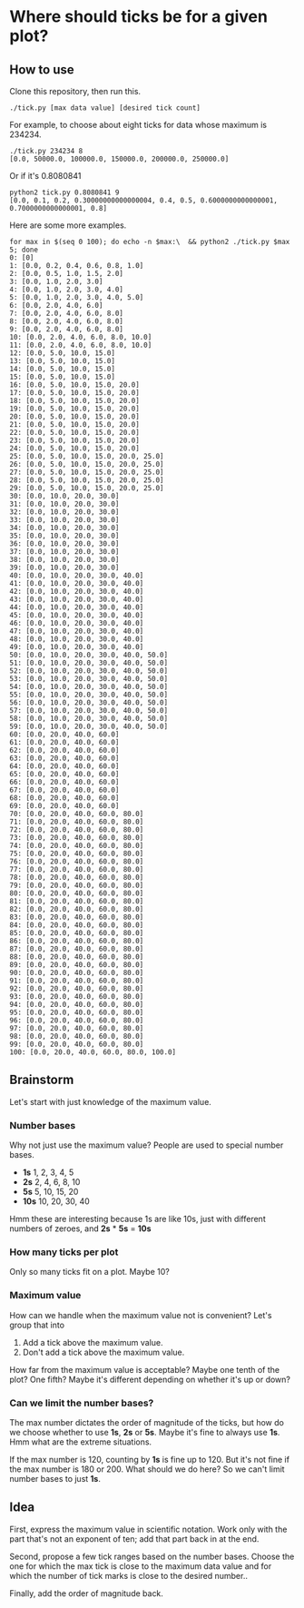 Where should ticks be for a given plot?
====

## How to use
Clone this repository, then run this.

    ./tick.py [max data value] [desired tick count] 

For example, to choose about eight ticks for data whose maximum is 234234.

    ./tick.py 234234 8
    [0.0, 50000.0, 100000.0, 150000.0, 200000.0, 250000.0]

Or if it's 0.8080841

    python2 tick.py 0.8080841 9
    [0.0, 0.1, 0.2, 0.30000000000000004, 0.4, 0.5, 0.6000000000000001, 0.7000000000000001, 0.8]

Here are some more examples.

    for max in $(seq 0 100); do echo -n $max:\  && python2 ./tick.py $max 5; done
    0: [0]
    1: [0.0, 0.2, 0.4, 0.6, 0.8, 1.0]
    2: [0.0, 0.5, 1.0, 1.5, 2.0]
    3: [0.0, 1.0, 2.0, 3.0]
    4: [0.0, 1.0, 2.0, 3.0, 4.0]
    5: [0.0, 1.0, 2.0, 3.0, 4.0, 5.0]
    6: [0.0, 2.0, 4.0, 6.0]
    7: [0.0, 2.0, 4.0, 6.0, 8.0]
    8: [0.0, 2.0, 4.0, 6.0, 8.0]
    9: [0.0, 2.0, 4.0, 6.0, 8.0]
    10: [0.0, 2.0, 4.0, 6.0, 8.0, 10.0]
    11: [0.0, 2.0, 4.0, 6.0, 8.0, 10.0]
    12: [0.0, 5.0, 10.0, 15.0]
    13: [0.0, 5.0, 10.0, 15.0]
    14: [0.0, 5.0, 10.0, 15.0]
    15: [0.0, 5.0, 10.0, 15.0]
    16: [0.0, 5.0, 10.0, 15.0, 20.0]
    17: [0.0, 5.0, 10.0, 15.0, 20.0]
    18: [0.0, 5.0, 10.0, 15.0, 20.0]
    19: [0.0, 5.0, 10.0, 15.0, 20.0]
    20: [0.0, 5.0, 10.0, 15.0, 20.0]
    21: [0.0, 5.0, 10.0, 15.0, 20.0]
    22: [0.0, 5.0, 10.0, 15.0, 20.0]
    23: [0.0, 5.0, 10.0, 15.0, 20.0]
    24: [0.0, 5.0, 10.0, 15.0, 20.0]
    25: [0.0, 5.0, 10.0, 15.0, 20.0, 25.0]
    26: [0.0, 5.0, 10.0, 15.0, 20.0, 25.0]
    27: [0.0, 5.0, 10.0, 15.0, 20.0, 25.0]
    28: [0.0, 5.0, 10.0, 15.0, 20.0, 25.0]
    29: [0.0, 5.0, 10.0, 15.0, 20.0, 25.0]
    30: [0.0, 10.0, 20.0, 30.0]
    31: [0.0, 10.0, 20.0, 30.0]
    32: [0.0, 10.0, 20.0, 30.0]
    33: [0.0, 10.0, 20.0, 30.0]
    34: [0.0, 10.0, 20.0, 30.0]
    35: [0.0, 10.0, 20.0, 30.0]
    36: [0.0, 10.0, 20.0, 30.0]
    37: [0.0, 10.0, 20.0, 30.0]
    38: [0.0, 10.0, 20.0, 30.0]
    39: [0.0, 10.0, 20.0, 30.0]
    40: [0.0, 10.0, 20.0, 30.0, 40.0]
    41: [0.0, 10.0, 20.0, 30.0, 40.0]
    42: [0.0, 10.0, 20.0, 30.0, 40.0]
    43: [0.0, 10.0, 20.0, 30.0, 40.0]
    44: [0.0, 10.0, 20.0, 30.0, 40.0]
    45: [0.0, 10.0, 20.0, 30.0, 40.0]
    46: [0.0, 10.0, 20.0, 30.0, 40.0]
    47: [0.0, 10.0, 20.0, 30.0, 40.0]
    48: [0.0, 10.0, 20.0, 30.0, 40.0]
    49: [0.0, 10.0, 20.0, 30.0, 40.0]
    50: [0.0, 10.0, 20.0, 30.0, 40.0, 50.0]
    51: [0.0, 10.0, 20.0, 30.0, 40.0, 50.0]
    52: [0.0, 10.0, 20.0, 30.0, 40.0, 50.0]
    53: [0.0, 10.0, 20.0, 30.0, 40.0, 50.0]
    54: [0.0, 10.0, 20.0, 30.0, 40.0, 50.0]
    55: [0.0, 10.0, 20.0, 30.0, 40.0, 50.0]
    56: [0.0, 10.0, 20.0, 30.0, 40.0, 50.0]
    57: [0.0, 10.0, 20.0, 30.0, 40.0, 50.0]
    58: [0.0, 10.0, 20.0, 30.0, 40.0, 50.0]
    59: [0.0, 10.0, 20.0, 30.0, 40.0, 50.0]
    60: [0.0, 20.0, 40.0, 60.0]
    61: [0.0, 20.0, 40.0, 60.0]
    62: [0.0, 20.0, 40.0, 60.0]
    63: [0.0, 20.0, 40.0, 60.0]
    64: [0.0, 20.0, 40.0, 60.0]
    65: [0.0, 20.0, 40.0, 60.0]
    66: [0.0, 20.0, 40.0, 60.0]
    67: [0.0, 20.0, 40.0, 60.0]
    68: [0.0, 20.0, 40.0, 60.0]
    69: [0.0, 20.0, 40.0, 60.0]
    70: [0.0, 20.0, 40.0, 60.0, 80.0]
    71: [0.0, 20.0, 40.0, 60.0, 80.0]
    72: [0.0, 20.0, 40.0, 60.0, 80.0]
    73: [0.0, 20.0, 40.0, 60.0, 80.0]
    74: [0.0, 20.0, 40.0, 60.0, 80.0]
    75: [0.0, 20.0, 40.0, 60.0, 80.0]
    76: [0.0, 20.0, 40.0, 60.0, 80.0]
    77: [0.0, 20.0, 40.0, 60.0, 80.0]
    78: [0.0, 20.0, 40.0, 60.0, 80.0]
    79: [0.0, 20.0, 40.0, 60.0, 80.0]
    80: [0.0, 20.0, 40.0, 60.0, 80.0]
    81: [0.0, 20.0, 40.0, 60.0, 80.0]
    82: [0.0, 20.0, 40.0, 60.0, 80.0]
    83: [0.0, 20.0, 40.0, 60.0, 80.0]
    84: [0.0, 20.0, 40.0, 60.0, 80.0]
    85: [0.0, 20.0, 40.0, 60.0, 80.0]
    86: [0.0, 20.0, 40.0, 60.0, 80.0]
    87: [0.0, 20.0, 40.0, 60.0, 80.0]
    88: [0.0, 20.0, 40.0, 60.0, 80.0]
    89: [0.0, 20.0, 40.0, 60.0, 80.0]
    90: [0.0, 20.0, 40.0, 60.0, 80.0]
    91: [0.0, 20.0, 40.0, 60.0, 80.0]
    92: [0.0, 20.0, 40.0, 60.0, 80.0]
    93: [0.0, 20.0, 40.0, 60.0, 80.0]
    94: [0.0, 20.0, 40.0, 60.0, 80.0]
    95: [0.0, 20.0, 40.0, 60.0, 80.0]
    96: [0.0, 20.0, 40.0, 60.0, 80.0]
    97: [0.0, 20.0, 40.0, 60.0, 80.0]
    98: [0.0, 20.0, 40.0, 60.0, 80.0]
    99: [0.0, 20.0, 40.0, 60.0, 80.0]
    100: [0.0, 20.0, 40.0, 60.0, 80.0, 100.0]

## Brainstorm

Let's start with just knowledge of the maximum value.

### Number bases
Why not just use the maximum value? People are used to special number bases.

* **1s** 1, 2, 3, 4, 5
* **2s** 2, 4, 6, 8, 10
* **5s** 5, 10, 15, 20
* **10s** 10, 20, 30, 40

Hmm these are interesting because 1s are like 10s, just with different
numbers of zeroes, and **2s** * **5s** = **10s**

### How many ticks per plot
Only so many ticks fit on a plot. Maybe 10?

### Maximum value
How can we handle when the maximum value not is convenient? Let's group that
into

1. Add a tick above the maximum value.
2. Don't add a tick above the maximum value.

How far from the maximum value is acceptable? Maybe one tenth of the plot?
One fifth? Maybe it's different depending on whether it's up or down?

### Can we limit the number bases?
The max number dictates the order of magnitude of the ticks, but how do we
choose whether to use **1s**, **2s** or **5s**. Maybe it's fine to always
use **1s**. Hmm what are the extreme situations.

If the max number is 120, counting by **1s** is fine up to 120. But it's
not fine if the max number is 180 or 200. What should we do here? So we
can't limit number bases to just **1s**.

## Idea
First, express the maximum value in scientific notation. Work only with the
part that's not an exponent of ten; add that part back in at the end.

Second, propose a few tick ranges based on the number bases. Choose the one
for which the max tick is close to the maximum data value and for which the
number of tick marks is close to the desired number..

Finally, add the order of magnitude back.
